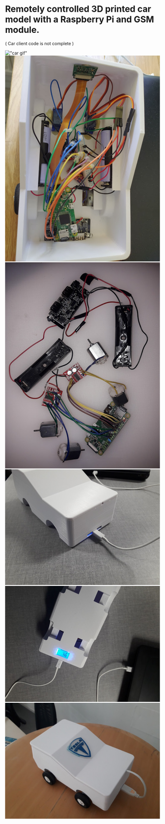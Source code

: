 # Remotely controlled 3D printed car model with a Raspberry Pi and GSM module.
( Car client code is not complete )

!["car gif"](readme/car.gif)   
![](readme/inside.jpg) ![](readme/main_components.jpg)
![](readme/charging.jpg) ![](readme/charging1.jpg)
![](readme/closed.jpg)
